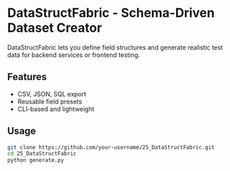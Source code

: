 # DataStructFabric - Schema-Driven Dataset Creator

DataStructFabric lets you define field structures and generate realistic test data for backend services or frontend testing.

## Features
- CSV, JSON, SQL export  
- Reusable field presets  
- CLI-based and lightweight  

## Usage
```bash
git clone https://github.com/your-username/25_DataStructFabric.git
cd 25_DataStructFabric
python generate.py
